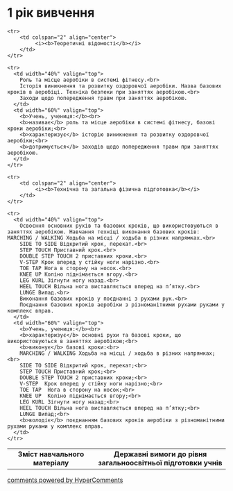 <div id="hypercomments_widget" class="js-hypercomments-widget invisible"></div>

1 рік вивчення
=============================

<table>
  <body>
    <tr>
      <td width="40%" align="center">
        <b>Зміст навчального матеріалу</b>
      </td>
      <td width="60%" align="center" valign="top">
        <b>Державні вимоги до рівня загальноосвітньої підготовки учнів</b>
      </td>
    </tr>

    <tr>
    	<td colspan="2" align="center">
    		 <i><b>Теоретичні відомості</b></i>
    	</td>
    </tr>

    <tr>
      <td width="40%" valign="top">
        Роль та місце аеробіки в системі фітнесу.<br> 
        Історія виникнення та розвитку оздоровчої аеробіки. Назва базових кроків в аеробіці. Техніка безпеки при заняттях аеробікою.<br>
        Заходи щодо попередження травм при заняттях аеробікою.
      </td>
      <td width="60%" valign="top">
        <b>Учень, учениця:</b><br>
        <b>називає</b> роль та місце аеробіки в системі фітнесу, базові кроки аеробіки;<br>
        <b>характеризує</b> історію виникнення та розвитку оздоровчої аеробіки;<br>
        <b>дотримується</b> заходів щодо попередження травм при заняттях аеробікою.
      </td>
    </tr>

    <tr>
    	<td colspan="2" align="center">
    		 <i><b>Технічна та загальна фізична підготовка</b></i>
    	</td>
    </tr>

    <tr>
      <td width="40%" valign="top">
        Освоєння основних рухів та базових кроків, що використовуються в заняттях аеробікою. Навчання техніці виконання базових кроків: MARCHING / WALKING Ходьба на місці / ходьба в різних напрямках.<br> 
        SIDE TO SIDE Відкритий крок, перекат.<br>
        STEP TOUCH Приставний крок.<br>
        DOUBLE STEP TOUCH 2 приставних кроки.<br>
        V-STEP Крок вперед у стійку ноги нарізно.<br>
        TOE TAP Нога в сторону на носок.<br>
        KNEE UP Коліно піднімається вгору.<br>
        LEG KURL Зігнути ногу назад.<br>
        HEEL TOUCH Вільна нога виставляється вперед на п’ятку.<br>
        LUNGE Випад.<br>
        Виконання базових кроків у поєднанні з рухами рук.<br>
        Поєднання базових кроків аеробіки з різноманітними рухами руками у комплекс вправ.
      </td>
      <td width="60%" valign="top">
        <b>Учень, учениця:</b><br>
        <b>характеризує</b> основні рухи та базові кроки, що використовуються в заняттях аеробікою;<br>
        <b>виконує</b> базові кроки:<br>
        MARCHING / WALKING Ходьба на місці / ходьба в різних напрямках;<br>
        SIDE TO SIDE Відкритий крок, перекат;<br>
        STEP TOUCH Приставний крок;<br>
        DOUBLE STEP TOUCH 2 приставних кроки;<br>
        V-STEP  Крок вперед у стійку ноги нарізно;<br>
        TOE TAP  Нога в сторону на носок;<br>
        KNEE UP  Коліно піднімається вгору;<br>
        LEG KURL Зігнути ногу назад;<br>
        HEEL TOUCH Вільна нога виставляється вперед на п’ятку;<br>
        LUNGE Випад;<br>
        <b>володіє</b> поєднанням базових кроків аеробіки з різноманітними рухами руками у комплекс вправ.
      </td>
    </tr>
  </body>
</table>

<div class="js-hypercomments-container">
    <a href="http://hypercomments.com" class="hc-link" title="comments widget">comments powered by HyperComments</a>
</div>
